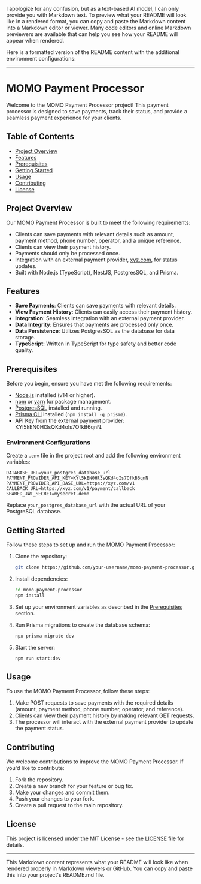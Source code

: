 I apologize for any confusion, but as a text-based AI model, I can only provide you with Markdown text. To preview what your README will look like in a rendered format, you can copy and paste the Markdown content into a Markdown editor or viewer. Many code editors and online Markdown previewers are available that can help you see how your README will appear when rendered.

Here is a formatted version of the README content with the additional environment configurations:

---

# MOMO Payment Processor

Welcome to the MOMO Payment Processor project! This payment processor is designed to save payments, track their status, and provide a seamless payment experience for your clients.

## Table of Contents

- [Project Overview](#project-overview)
- [Features](#features)
- [Prerequisites](#prerequisites)
- [Getting Started](#getting-started)
- [Usage](#usage)
- [Contributing](#contributing)
- [License](#license)

## Project Overview

Our MOMO Payment Processor is built to meet the following requirements:

- Clients can save payments with relevant details such as amount, payment method, phone number, operator, and a unique reference.
- Clients can view their payment history.
- Payments should only be processed once.
- Integration with an external payment provider, [xyz.com](https://xyz.com), for status updates.
- Built with Node.js (TypeScript), NestJS, PostgresSQL, and Prisma.

## Features

- **Save Payments**: Clients can save payments with relevant details.
- **View Payment History**: Clients can easily access their payment history.
- **Integration**: Seamless integration with an external payment provider.
- **Data Integrity**: Ensures that payments are processed only once.
- **Data Persistence**: Utilizes PostgresSQL as the database for data storage.
- **TypeScript**: Written in TypeScript for type safety and better code quality.

## Prerequisites

Before you begin, ensure you have met the following requirements:

- [Node.js](https://nodejs.org/) installed (v14 or higher).
- [npm](https://www.npmjs.com/) or [yarn](https://yarnpkg.com/) for package management.
- [PostgresSQL](https://www.postgresql.org/) installed and running.
- [Prisma CLI](https://www.prisma.io/docs/reference/tools-and-interfaces/prisma-cli) installed (`npm install -g prisma`).
- API Key from the external payment provider: KYl5kEN0Hl3sQKd4oIs7OfkB6qnN.

### Environment Configurations

Create a `.env` file in the project root and add the following environment variables:

```
DATABASE_URL=your_postgres_database_url
PAYMENT_PROVIDER_API_KEY=KYl5kEN0Hl3sQKd4oIs7OfkB6qnN
PAYMENT_PROVIDER_API_BASE_URL=https://xyz.com/v1
CALLBACK_URL=https://xyz.com/v1/payment/callback
SHARED_JWT_SECRET=mysecret-demo
```

Replace `your_postgres_database_url` with the actual URL of your PostgreSQL database.

## Getting Started

Follow these steps to set up and run the MOMO Payment Processor:

1. Clone the repository:

   ```bash
   git clone https://github.com/your-username/momo-payment-processor.git
   ```

2. Install dependencies:

   ```bash
   cd momo-payment-processor
   npm install
   ```

3. Set up your environment variables as described in the [Prerequisites](#prerequisites) section.

4. Run Prisma migrations to create the database schema:

   ```bash
   npx prisma migrate dev
   ```

5. Start the server:

   ```bash
   npm run start:dev
   ```

## Usage

To use the MOMO Payment Processor, follow these steps:

1. Make POST requests to save payments with the required details (amount, payment method, phone number, operator, and reference).
2. Clients can view their payment history by making relevant GET requests.
3. The processor will interact with the external payment provider to update the payment status.

## Contributing

We welcome contributions to improve the MOMO Payment Processor. If you'd like to contribute:

1. Fork the repository.
2. Create a new branch for your feature or bug fix.
3. Make your changes and commit them.
4. Push your changes to your fork.
5. Create a pull request to the main repository.

## License

This project is licensed under the MIT License - see the [LICENSE](LICENSE) file for details.

---

This Markdown content represents what your README will look like when rendered properly in Markdown viewers or GitHub. You can copy and paste this into your project's README.md file.
